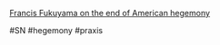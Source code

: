 [Francis Fukuyama on the end of American hegemony](https://www.economist.com/the-world-ahead/2021/11/08/francis-fukuyama-on-the-end-of-american-hegemony)


#SN #hegemony #praxis 

